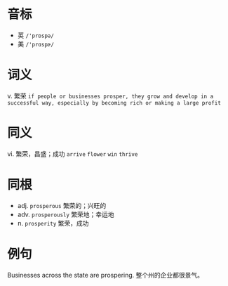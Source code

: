 # 音标

- 英 `/'prɒspə/`
- 美 `/'prɑspɚ/`

# 词义

v. 繁荣
`if people or businesses prosper, they grow and develop in a successful way, especially by becoming rich or making a large profit`

# 同义

vi. 繁荣，昌盛；成功
`arrive` `flower` `win` `thrive`

# 同根

- adj. `prosperous` 繁荣的；兴旺的
- adv. `prosperously` 繁荣地；幸运地
- n. `prosperity` 繁荣，成功

# 例句

Businesses across the state are prospering.
整个州的企业都很景气。


